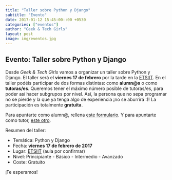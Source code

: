 ```yaml
---
title: "Taller sobre Python y Django"
subtitle: "Evento"
date: 2017-01-12 15:45:00::00 +0530
categories: ["eventos"]
author: "Geek & Tech Girls"
layout: post
image: img/eventos.jpg
---
```


## Evento: Taller sobre Python y Django

Desde _Geek & Tech Girls_ vamos a organizar un taller sobre Python y Django. El taller será el __viernes 17 de febrero__ por la tarde en la [ETSIIT](http://etsiit.ugr.es). En el taller podéis participar de dos formas distintas: como __alumn@s__ o como __tutoras/es__. Queremos tener el máximo número posible de tutoras/es, para poder así hacer subgrupos por nivel. Así, la persona que no sepa programar no se pierde y la que ya tenga algo de experiencia ¡no se aburrirá :)! La participación es totalmente __gratuita__.

Para apuntarte como alumn@, rellena [este formulario](https://goo.gl/forms/apkXO7jGRO258rIB3). Y para apuntarte como tutor, [este otro](https://goo.gl/forms/Ei33JNz8nPKScPfu1).

Resumen del taller:

* Temática: Python y Django
* Fecha: __viernes 17 de febrero de 2017__
* Lugar: [ETSIIT](http://etsiit.ugr.es) (aula por confirmar)
* Nivel: Principiante - Básico - Intermedio - Avanzado
* Coste: Gratuito

¡Te esperamos!
